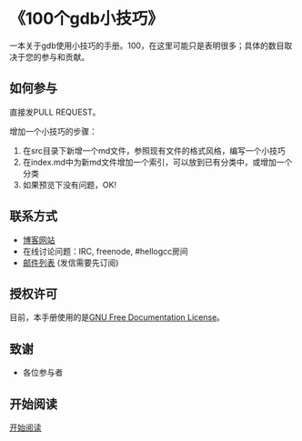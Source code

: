 # 《100个gdb小技巧》

一本关于gdb使用小技巧的手册。100，在这里可能只是表明很多；具体的数目取决于您的参与和贡献。

## 如何参与

直接发PULL REQUEST。

增加一个小技巧的步骤：
1. 在src目录下新增一个md文件，参照现有文件的格式风格，编写一个小技巧
2. 在index.md中为新md文件增加一个索引，可以放到已有分类中，或增加一个分类
3. 如果预览下没有问题，OK!

## 联系方式

- [博客网站](http://www.hellogcc.org)
- 在线讨论问题：IRC, freenode, #hellogcc房间
- [邮件列表](http://www.freelists.org/list/hellogcc) (发信需要先订阅)
 
## 授权许可

目前，本手册使用的是[GNU Free Documentation License](http://www.gnu.org/licenses/fdl.html)。

## 致谢

- 各位参与者


## 开始阅读
[开始阅读](<https://github.com/hellogcc/100-gdb-tips/blob/master/src/index.md>)

